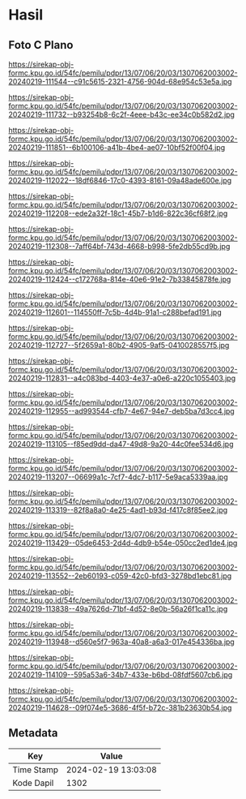 # Hasil

## Foto C Plano

https://sirekap-obj-formc.kpu.go.id/54fc/pemilu/pdpr/13/07/06/20/03/1307062003002-20240219-111544--c91c5615-2321-4756-904d-68e954c53e5a.jpg

https://sirekap-obj-formc.kpu.go.id/54fc/pemilu/pdpr/13/07/06/20/03/1307062003002-20240219-111732--b93254b8-6c2f-4eee-b43c-ee34c0b582d2.jpg

https://sirekap-obj-formc.kpu.go.id/54fc/pemilu/pdpr/13/07/06/20/03/1307062003002-20240219-111851--6b100106-a41b-4be4-ae07-10bf52f00f04.jpg

https://sirekap-obj-formc.kpu.go.id/54fc/pemilu/pdpr/13/07/06/20/03/1307062003002-20240219-112022--18df6846-17c0-4393-8161-09a48ade600e.jpg

https://sirekap-obj-formc.kpu.go.id/54fc/pemilu/pdpr/13/07/06/20/03/1307062003002-20240219-112208--ede2a32f-18c1-45b7-b1d6-822c36cf68f2.jpg

https://sirekap-obj-formc.kpu.go.id/54fc/pemilu/pdpr/13/07/06/20/03/1307062003002-20240219-112308--7aff64bf-743d-4668-b998-5fe2db55cd9b.jpg

https://sirekap-obj-formc.kpu.go.id/54fc/pemilu/pdpr/13/07/06/20/03/1307062003002-20240219-112424--c172768a-814e-40e6-91e2-7b33845878fe.jpg

https://sirekap-obj-formc.kpu.go.id/54fc/pemilu/pdpr/13/07/06/20/03/1307062003002-20240219-112601--114550ff-7c5b-4d4b-91a1-c288befad191.jpg

https://sirekap-obj-formc.kpu.go.id/54fc/pemilu/pdpr/13/07/06/20/03/1307062003002-20240219-112727--5f2659a1-80b2-4905-9af5-0410028557f5.jpg

https://sirekap-obj-formc.kpu.go.id/54fc/pemilu/pdpr/13/07/06/20/03/1307062003002-20240219-112831--a4c083bd-4403-4e37-a0e6-a220c1055403.jpg

https://sirekap-obj-formc.kpu.go.id/54fc/pemilu/pdpr/13/07/06/20/03/1307062003002-20240219-112955--ad993544-cfb7-4e67-94e7-deb5ba7d3cc4.jpg

https://sirekap-obj-formc.kpu.go.id/54fc/pemilu/pdpr/13/07/06/20/03/1307062003002-20240219-113105--f85ed9dd-da47-49d8-9a20-44c0fee534d6.jpg

https://sirekap-obj-formc.kpu.go.id/54fc/pemilu/pdpr/13/07/06/20/03/1307062003002-20240219-113207--06699a1c-7cf7-4dc7-b117-5e9aca5339aa.jpg

https://sirekap-obj-formc.kpu.go.id/54fc/pemilu/pdpr/13/07/06/20/03/1307062003002-20240219-113319--82f8a8a0-4e25-4ad1-b93d-f417c8f85ee2.jpg

https://sirekap-obj-formc.kpu.go.id/54fc/pemilu/pdpr/13/07/06/20/03/1307062003002-20240219-113429--05de6453-2d4d-4db9-b54e-050cc2ed1de4.jpg

https://sirekap-obj-formc.kpu.go.id/54fc/pemilu/pdpr/13/07/06/20/03/1307062003002-20240219-113552--2eb60193-c059-42c0-bfd3-3278bd1ebc81.jpg

https://sirekap-obj-formc.kpu.go.id/54fc/pemilu/pdpr/13/07/06/20/03/1307062003002-20240219-113838--49a7626d-71bf-4d52-8e0b-56a26f1ca11c.jpg

https://sirekap-obj-formc.kpu.go.id/54fc/pemilu/pdpr/13/07/06/20/03/1307062003002-20240219-113948--d560e5f7-963a-40a8-a6a3-017e454336ba.jpg

https://sirekap-obj-formc.kpu.go.id/54fc/pemilu/pdpr/13/07/06/20/03/1307062003002-20240219-114109--595a53a6-34b7-433e-b6bd-08fdf5607cb6.jpg

https://sirekap-obj-formc.kpu.go.id/54fc/pemilu/pdpr/13/07/06/20/03/1307062003002-20240219-114628--09f074e5-3686-4f5f-b72c-381b23630b54.jpg


## Metadata

| Key        | Value               |
| ---------- | ------------------- |
| Time Stamp | 2024-02-19 13:03:08 |
| Kode Dapil | 1302                |



